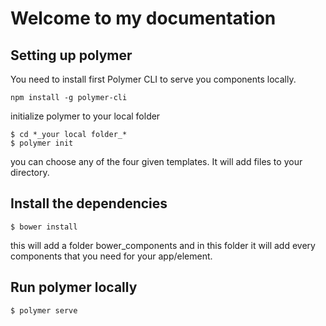 # Welcome to my documentation

## Setting up polymer

You need to install first Polymer CLI to serve you components locally.

```
npm install -g polymer-cli
```

initialize polymer to your local folder

```
$ cd *_your local folder_*
$ polymer init
```

you can choose any of the four given templates. It will add files to your 
directory.

## Install the dependencies

```
$ bower install
```

this will add a folder bower_components and in this folder it will add every 
components that you need for your app/element.

## Run polymer locally

```
$ polymer serve
```
